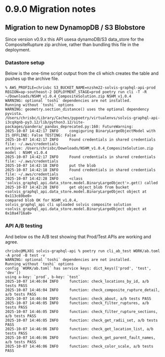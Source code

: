 # 0.9.0 Migration notes

## Migration to new DynamopDB / S3 Blobstore

Since version v0.9.x this API usesa dynamoDB/S3 data_store for the CompositeRupture zip archive, rather than bundling this file in the deployment.

### Datastore setup

Below is the one-time script output from the cli which creates the table and pushes up the archive file.

```
% AWS_PROFILE=chrisbc S3_BUCKET_NAME=nzshm22-solvis-graphql-api-prod REGION=ap-southeast-2 DEPLOYMENT_STAGE=prod poetry run cli -T -R ~/Downloads/NSHM_v1.0.4_CompositeSolution.zip NSHM_v1.0.4
WARNING: optional `toshi` dependencies are not installed.
Running without `toshi` options
WARNING: geometry.section_distance() uses the optional dependency pyvista.
/Users/chrisbc/Library/Caches/pypoetry/virtualenvs/solvis-graphql-api-i3cqXqnb-py3.12/lib/python3.12/site-packages/pandera/_pandas_deprecated.py:160: FutureWarning: 
2025-10-07 14:42:17 INFO     congiguring BinaryLargeObjectModel with IS_OFFLINE: False TESTING: False
2025-10-07 14:42:17 INFO     Found credentials in shared credentials file: ~/.aws/credentials
archive: /Users/chrisbc/Downloads/NSHM_v1.0.4_CompositeSolution.zip
model : NSHM_v1.0.4
2025-10-07 14:42:17 INFO     Found credentials in shared credentials file: ~/.aws/credentials
2025-10-07 14:42:18 INFO     put the blob
2025-10-07 14:42:18 INFO     Found credentials in shared credentials file: ~/.aws/credentials
2025-10-07 14:42:28 INFO     <class 'solvis_graphql_api.data_store.model.BinaryLargeObject'>.get() called
2025-10-07 14:42:28 INFO     get object_blob from bucket <solvis_graphql_api.data_store.model.BinaryLargeObject object at 0x113c69be0>
compared blob OK for NSHM_v1.0.4,
solvis_graphql_api cli uploaded solvis composite solution <solvis_graphql_api.data_store.model.BinaryLargeObject object at 0x10a4716a0>
```

### API A/B testing

And below os the A/B test showing that Prod/Test APIs are working and agree.

```
chrisbc@MLX01 solvis-graphql-api % poetry run cli_ab_test WORK/ab.toml -A prod -B test -v
WARNING: optional `toshi` dependencies are not installed.
Running without `toshi` options
config `WORK/ab.toml` has service keys: dict_keys(['prod', 'test', 'dev'])
using a-key: `prod`, b-key: `test`
2025-10-07 14:46:04 INFO     function: check_locations_by_id, a/b tests PASS
2025-10-07 14:46:04 INFO     function: check_composite_rupture_detail, a/b tests PASS
2025-10-07 14:46:04 INFO     function: check_about, a/b tests PASS
2025-10-07 14:46:05 INFO     function: check_filter_ruptures, a/b tests PASS
2025-10-07 14:46:05 INFO     function: check_filter_rupture_sections, a/b tests PASS
2025-10-07 14:46:05 INFO     function: check_get_radii_set, a/b tests PASS
2025-10-07 14:46:06 INFO     function: check_get_location_list, a/b tests PASS
2025-10-07 14:46:06 INFO     function: check_get_parent_fault_names, a/b tests PASS
2025-10-07 14:46:06 INFO     function: check_color_scale, a/b tests PASS
```